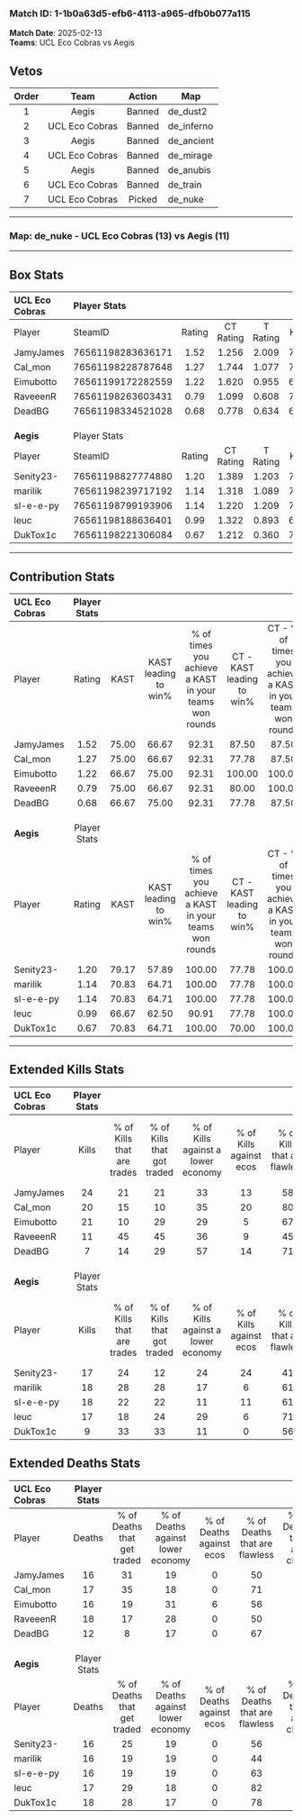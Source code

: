 ### Match ID: 1-1b0a63d5-efb6-4113-a965-dfb0b077a115  
**Match Date**: 2025-02-13  
**Teams**: UCL Eco Cobras vs Aegis  

## Vetos  

| Order | Team | Action | Map |
| :---: | :--: | :----: | --- |
| 1 | Aegis | Banned | de_dust2 |
| 2 | UCL Eco Cobras | Banned | de_inferno |
| 3 | Aegis | Banned | de_ancient |
| 4 | UCL Eco Cobras | Banned | de_mirage |
| 5 | Aegis | Banned | de_anubis |
| 6 | UCL Eco Cobras | Banned | de_train |
| 7 | UCL Eco Cobras | Picked | de_nuke |

---  

### **Map**: de_nuke - UCL Eco Cobras (13) vs Aegis (11)  
---  

## Box Stats  

| **UCL Eco Cobras** | Player Stats      |        |           |          |       |       |       |         |        |      |     |
| :- | :- | :-: | :-: | :-: | :-: | :-: | :-: | :-: | :-: | :-: | :-: |
| Player             | SteamID           | Rating | CT Rating | T Rating | KAST  |  ADR  | Kills | Assists | Deaths | K/D  | HS% |
| JamyJames          | 76561198283636171 |  1.52  |   1.256   |  2.009   | 75.00 | 114.5 |  24   |    9    |   16   | 1.50 | 45  |
| Cal_mon            | 76561198228787648 |  1.27  |   1.744   |  1.077   | 75.00 | 93.0  |  20   |    6    |   17   | 1.18 | 40  |
| Eimubotto          | 76561199172282559 |  1.22  |   1.620   |  0.955   | 66.67 | 78.3  |  21   |    5    |   16   | 1.31 | 38  |
| RaveeenR           | 76561198263603431 |  0.79  |   1.099   |  0.608   | 75.00 | 47.4  |  11   |    7    |   18   | 0.61 | 36  |
| DeadBG             | 76561198334521028 |  0.68  |   0.778   |  0.634   | 66.67 | 37.9  |   7   |    7    |   12   | 0.58 | 57  |
|                    |                   |        |           |          |       |       |       |         |        |      |     |
|                    |                   |        |           |          |       |       |       |         |        |      |     |
|                    |                   |        |           |          |       |       |       |         |        |      |     |
| **Aegis**          | Player Stats      |        |           |          |       |       |       |         |        |      |     |
| Player             | SteamID           | Rating | CT Rating | T Rating | KAST  |  ADR  | Kills | Assists | Deaths | K/D  | HS% |
| Senity23-          | 76561198827774880 |  1.20  |   1.389   |  1.203   | 79.17 | 89.6  |  17   |    5    |   16   | 1.06 | 64  |
| marilik            | 76561198239717192 |  1.14  |   1.318   |  1.089   | 70.83 | 78.7  |  18   |    3    |   16   | 1.13 | 72  |
| sl-e-e-py          | 76561198799193906 |  1.14  |   1.220   |  1.209   | 70.83 | 78.9  |  18   |    5    |   16   | 1.13 | 72  |
| leuc               | 76561198188636401 |  0.99  |   1.322   |  0.893   | 66.67 | 63.4  |  17   |    2    |   17   | 1.00 | 35  |
| DukTox1c           | 76561198221306084 |  0.67  |   1.212   |  0.360   | 70.83 | 48.3  |   9   |    4    |   18   | 0.50 | 66  |
---  

## Contribution Stats  

| **UCL Eco Cobras** | Player Stats |       |                      |                                                        |                           |                                                             |                          |                                                            |
| :- | :-: | :-: | :-: | :-: | :-: | :-: | :-: | :-: |
| Player             |    Rating    | KAST  | KAST leading to win% | % of times you achieve a KAST in your teams won rounds | CT - KAST leading to win% | CT - % of times you achieve a KAST in your teams won rounds | T - KAST leading to win% | T - % of times you achieve a KAST in your teams won rounds |
| JamyJames          |     1.52     | 75.00 |        66.67         |                         92.31                          |           87.50           |                            87.50                            |          50.00           |                           100.00                           |
| Cal_mon            |     1.27     | 75.00 |        66.67         |                         92.31                          |           77.78           |                            87.50                            |          55.56           |                           100.00                           |
| Eimubotto          |     1.22     | 66.67 |        75.00         |                         92.31                          |          100.00           |                           100.00                            |          50.00           |                           80.00                            |
| RaveeenR           |     0.79     | 75.00 |        66.67         |                         92.31                          |           80.00           |                           100.00                            |          50.00           |                           80.00                            |
| DeadBG             |     0.68     | 66.67 |        75.00         |                         92.31                          |           77.78           |                            87.50                            |          71.43           |                           100.00                           |
|                    |              |       |                      |                                                        |                           |                                                             |                          |                                                            |
|                    |              |       |                      |                                                        |                           |                                                             |                          |                                                            |
|                    |              |       |                      |                                                        |                           |                                                             |                          |                                                            |
| **Aegis**          | Player Stats |       |                      |                                                        |                           |                                                             |                          |                                                            |
| Player             |    Rating    | KAST  | KAST leading to win% | % of times you achieve a KAST in your teams won rounds | CT - KAST leading to win% | CT - % of times you achieve a KAST in your teams won rounds | T - KAST leading to win% | T - % of times you achieve a KAST in your teams won rounds |
| Senity23-          |     1.20     | 79.17 |        57.89         |                         100.00                         |           77.78           |                           100.00                            |          40.00           |                           100.00                           |
| marilik            |     1.14     | 70.83 |        64.71         |                         100.00                         |           77.78           |                           100.00                            |          50.00           |                           100.00                           |
| sl-e-e-py          |     1.14     | 70.83 |        64.71         |                         100.00                         |           77.78           |                           100.00                            |          50.00           |                           100.00                           |
| leuc               |     0.99     | 66.67 |        62.50         |                         90.91                          |           77.78           |                           100.00                            |          42.86           |                           75.00                            |
| DukTox1c           |     0.67     | 70.83 |        64.71         |                         100.00                         |           70.00           |                           100.00                            |          57.14           |                           100.00                           |
---  

## Extended Kills Stats  

| **UCL Eco Cobras** | Player Stats |                            |                            |                                    |                         |                              |                                 |                                       |                    |           |
| :- | :-: | :-: | :-: | :-: | :-: | :-: | :-: | :-: | :-: | :-: |
| Player             |    Kills     | % of Kills that are trades | % of Kills that got traded | % of Kills against a lower economy | % of Kills against ecos | % of Kills that are flawless | % of Kills that are close duels | % of Kills that are assisted by flash | Pistol Round Kills | AWP Kills |
| JamyJames          |      24      |             21             |             21             |                 33                 |           13            |              58              |                4                |                  13                   |         0          |     3     |
| Cal_mon            |      20      |             15             |             10             |                 35                 |           20            |              80              |                5                |                  10                   |         0          |     1     |
| Eimubotto          |      21      |             10             |             29             |                 29                 |            5            |              67              |                0                |                   0                   |         0          |     0     |
| RaveeenR           |      11      |             45             |             45             |                 36                 |            9            |              45              |                0                |                   0                   |         0          |     0     |
| DeadBG             |      7       |             14             |             29             |                 57                 |           14            |              71              |               14                |                   0                   |         0          |     0     |
|                    |              |                            |                            |                                    |                         |                              |                                 |                                       |                    |           |
|                    |              |                            |                            |                                    |                         |                              |                                 |                                       |                    |           |
|                    |              |                            |                            |                                    |                         |                              |                                 |                                       |                    |           |
| **Aegis**          | Player Stats |                            |                            |                                    |                         |                              |                                 |                                       |                    |           |
| Player             |    Kills     | % of Kills that are trades | % of Kills that got traded | % of Kills against a lower economy | % of Kills against ecos | % of Kills that are flawless | % of Kills that are close duels | % of Kills that are assisted by flash | Pistol Round Kills | AWP Kills |
| Senity23-          |      17      |             24             |             12             |                 24                 |           24            |              41              |                6                |                   0                   |         0          |     1     |
| marilik            |      18      |             28             |             28             |                 17                 |            6            |              61              |                6                |                   0                   |         0          |     6     |
| sl-e-e-py          |      18      |             22             |             22             |                 11                 |           11            |              61              |               17                |                   0                   |         0          |     2     |
| leuc               |      17      |             18             |             24             |                 29                 |            6            |              71              |                6                |                   0                   |         5          |     0     |
| DukTox1c           |      9       |             33             |             33             |                 11                 |            0            |              56              |                0                |                   0                   |         0          |     1     |
## Extended Deaths Stats  

| **UCL Eco Cobras** | Player Stats |                             |                                   |                          |                               |                            |                           |               |
| :- | :-: | :-: | :-: | :-: | :-: | :-: | :-: | :-: |
| Player             |    Deaths    | % of Deaths that get traded | % of Deaths against lower economy | % of Deaths against ecos | % of Deaths that are flawless | % of Deaths that are close | % of Deaths while blinded | Deaths to AWP |
| JamyJames          |      16      |             31              |                19                 |            0             |              50               |             13             |             0             |       0       |
| Cal_mon            |      17      |             35              |                18                 |            0             |              71               |             12             |             0             |       1       |
| Eimubotto          |      16      |             19              |                31                 |            6             |              56               |             0              |             0             |       1       |
| RaveeenR           |      18      |             17              |                28                 |            0             |              50               |             6              |             0             |       3       |
| DeadBG             |      12      |              8              |                17                 |            0             |              67               |             8              |             0             |       0       |
|                    |              |                             |                                   |                          |                               |                            |                           |               |
|                    |              |                             |                                   |                          |                               |                            |                           |               |
|                    |              |                             |                                   |                          |                               |                            |                           |               |
| **Aegis**          | Player Stats |                             |                                   |                          |                               |                            |                           |               |
| Player             |    Deaths    | % of Deaths that get traded | % of Deaths against lower economy | % of Deaths against ecos | % of Deaths that are flawless | % of Deaths that are close | % of Deaths while blinded | Deaths to AWP |
| Senity23-          |      16      |             25              |                19                 |            0             |              56               |             0              |             6             |       0       |
| marilik            |      16      |             19              |                19                 |            0             |              44               |             13             |            13             |       0       |
| sl-e-e-py          |      16      |             19              |                19                 |            0             |              63               |             0              |            13             |       0       |
| leuc               |      17      |             29              |                18                 |            0             |              82               |             0              |             0             |       0       |
| DukTox1c           |      18      |             28              |                17                 |            0             |              78               |             6              |             0             |       0       |
